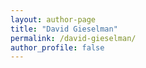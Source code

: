 ```yaml
---
layout: author-page
title: "David Gieselman"
permalink: /david-gieselman/
author_profile: false
---
```

